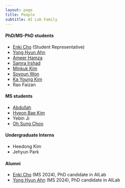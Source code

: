 ```yaml
---
layout: page
title: People
subtitle: AI Lab Family
---
```

  
#### PhD/MS-PhD students
* [Enki Cho](students/EnkiCho.md) (Student Representative)
* [Yong Hyun Ahn](students/YongHyunAhn.md)
* [Ameer Hamza](students/AmeerHamza.md)
* [Samra Irshad](students/Sam.md)
* [Minkuk Kim](students/MinKukKim.md)
* [Soyoun Won](students/SoyeonOne.md)
* [Ka Young Kim](students/KaYoungKim.md)
* Rao Faizan
  
#### MS students
* [Abdullah](students/Abdullah.md)
* [Hyeon Bae Kim](students/HyeonbaeKim.md)
* Yebin Ji
* [Oh Sung Choo](students/OhsungChoo.md)

#### Undergraduate Interns
* Heedong Kim
* Jehyun Park



#### Alumni
* [Enki Cho](students/EnkiCho.md) (MS 2024), PhD candidate in AILab
* [Yong Hyun Ahn](students/YongHyunAhn.md) (MS 2024), PhD candidate in AILab

